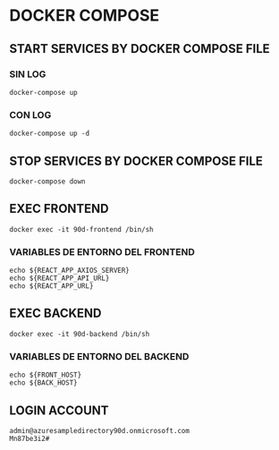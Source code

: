 DOCKER COMPOSE
===

## START SERVICES BY DOCKER COMPOSE FILE

### SIN LOG
```
docker-compose up
```

### CON LOG
```
docker-compose up -d
```

## STOP SERVICES BY DOCKER COMPOSE FILE
```
docker-compose down
```

## EXEC FRONTEND
```
docker exec -it 90d-frontend /bin/sh
```

### VARIABLES DE ENTORNO DEL FRONTEND
```
echo ${REACT_APP_AXIOS_SERVER}
echo ${REACT_APP_API_URL}
echo ${REACT_APP_URL}
```

## EXEC BACKEND
```
docker exec -it 90d-backend /bin/sh
```

### VARIABLES DE ENTORNO DEL BACKEND
```
echo ${FRONT_HOST}
echo ${BACK_HOST}
```

## LOGIN ACCOUNT
```
admin@azuresampledirectory90d.onmicrosoft.com
Mn87be3i2#
```